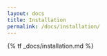 ```yaml
---
layout: docs
title: Installation
permalink: /docs/installation/
---
```


{% tf _docs/installation.md %}